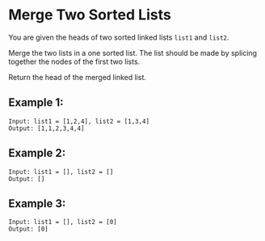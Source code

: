 # Merge Two Sorted Lists

You are given the heads of two sorted linked lists `list1` and `list2`.

Merge the two lists in a one sorted list. The list should be made by splicing together the nodes of the first two lists.

Return the head of the merged linked list.

## Example 1:

```
Input: list1 = [1,2,4], list2 = [1,3,4]
Output: [1,1,2,3,4,4]
```

## Example 2:

```
Input: list1 = [], list2 = []
Output: []
```

## Example 3:

```
Input: list1 = [], list2 = [0]
Output: [0]
```
